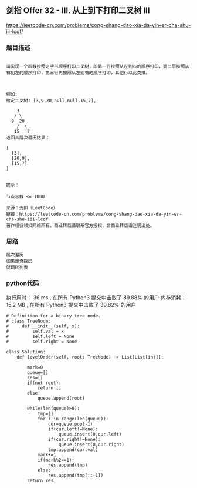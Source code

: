## 剑指 Offer 32 - III. 从上到下打印二叉树 III

https://leetcode-cn.com/problems/cong-shang-dao-xia-da-yin-er-cha-shu-iii-lcof/



### 题目描述

```

请实现一个函数按照之字形顺序打印二叉树，即第一行按照从左到右的顺序打印，第二层按照从右到左的顺序打印，第三行再按照从左到右的顺序打印，其他行以此类推。

 

例如:
给定二叉树: [3,9,20,null,null,15,7],

    3
   / \
  9  20
    /  \
   15   7
返回其层次遍历结果：

[
  [3],
  [20,9],
  [15,7]
]
 

提示：

节点总数 <= 1000

来源：力扣（LeetCode）
链接：https://leetcode-cn.com/problems/cong-shang-dao-xia-da-yin-er-cha-shu-iii-lcof
著作权归领扣网络所有。商业转载请联系官方授权，非商业转载请注明出处。
```



### 思路

```
层次遍历
如果是奇数层
就翻转列表
```



### python代码
执行用时：
36 ms
, 在所有 Python3 提交中击败了
89.88%
的用户
内存消耗：
15.2 MB
, 在所有 Python3 提交中击败了
39.82%
的用户
```
# Definition for a binary tree node.
# class TreeNode:
#     def __init__(self, x):
#         self.val = x
#         self.left = None
#         self.right = None

class Solution:
    def levelOrder(self, root: TreeNode) -> List[List[int]]:

        mark=0
        queue=[]
        res=[]
        if(not root):
            return []
        else:
            queue.append(root)

        while(len(queue)>0):
            tmp=[]
            for i in range(len(queue)):
                cur=queue.pop(-1)
                if(cur.left!=None):
                    queue.insert(0,cur.left)
                if(cur.right!=None):
                    queue.insert(0,cur.right)
                tmp.append(cur.val)
            mark+=1
            if(mark%2==1):
                res.append(tmp)
            else:
                res.append(tmp[::-1])
        return res


```

